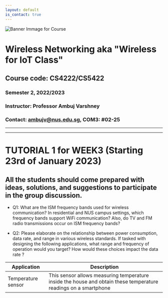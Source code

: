 ```yaml
---
layout: default
is_contact: true
---
```


![Banner Immage for Course](cs4222_banner.png)  

# Wireless Networking aka "Wireless for IoT Class"
## Course code: CS4222/CS5422  
### Semester 2, 2022/2023
### Instructor: Professor Ambuj Varshney
### Contact: [ambujv@nus.edu.sg](mailto:ambujv@nus.edu.sg), COM3: #02-25     

----
****

# TUTORIAL 1 for WEEK3 (Starting 23rd of January 2023)

## All the students should come prepared with ideas, solutions, and suggestions to participate in the group discussion.

* Q1: What are the ISM frequency bands used for wireless communication? In residential and NUS campus settings, which frequency bands support WiFi communication? Also, do TV and FM radio transmissions occur on ISM frequency bands?

* Q2: Please elaborate on the relationship between power consumption, data rate, and range in various wireless standards. If tasked with designing the following applications, what range and frequency of operation would you target? How would these choices impact the data rate ?

| Application | Description|
|-------|--------|
| Temperature sensor| This sensor allows measuring temperature inside the house and obtain these temperature readings on a smartphone| 


